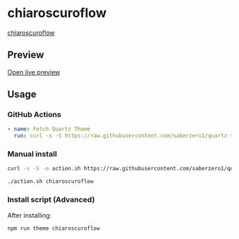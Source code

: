 # chiaroscuroflow

[chiaroscuroflow](https://github.com/Quinta0)

## Preview

[Open live preview](https://quartz-themes.github.io/chiaroscuroflow/)

## Usage

### GitHub Actions

```yaml
- name: Fetch Quartz Theme
  run: curl -s -S https://raw.githubusercontent.com/saberzero1/quartz-themes/master/action.sh | bash -s -- chiaroscuroflow
```

### Manual install

```bash
curl -s -S -o action.sh https://raw.githubusercontent.com/saberzero1/quartz-themes/master/action.sh

./action.sh chiaroscuroflow
```

### Install script (Advanced)

After installing:

```bash
npm run theme chiaroscuroflow
```
